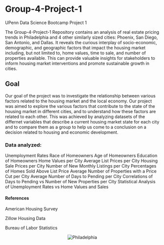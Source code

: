 # Group-4-Project-1
UPenn Data Science Bootcamp Project 1

The Group-4-Project-1 Repository contains an analysis of real estate pricing trends in Philadelphia and 4 other similarly sized cities: Phoenix, San Diego, San Antonio, and Dallas. It reveals the curious interplay of socio-economic, demographic, and geographic factors that impact the housing market including, but not limited to, home values, time to sale, and number of properties available. This can provide valuable insights for stakeholders to inform housing market interventions and promote sustainable growth in cities.

## Goal
Our goal of the project was to investigate the relationship between various factors related to the housing market and the local economy. Our project was aimed to explore the various factors that contribute to the state of the housing market in different cities, and to understand how these factors are related to each other. This was achieved by analyzing datasets of the differnet variables that describe a current housing market state for each city and to compare them as a group to help us come to a conclusion on a decision related to housing and economic development.

### Data analyzed:
Unemployment Rates
Race of Homeowners
Age of Homeowners
Education of Homeowners
Home Values per City
Average List Prices per City
Housing Sale Prices per City
Number of New Monthly Listings per City
Percentages of Homes Sold Above List Price
Average Number of Properties with a Price Cut per City
Average Number of Days to Pending per City
Correlations of Days to Pending vs Number of New Properties per City
Statistical Analysis of Unemployment Rates vs Home Values and Sales

#### References 
American Housing Survey

Zillow Housing Data

Bureau of Labor Statistics

<p align="center">
  <img src="https://www.discoverphl.com/wp-content/uploads/2021/07/Philadelphia-Museum-of-Art-and-skyline.-Photo-by-Elevated-Angles-1.jpg" alt="Philadelphia">
</p>
